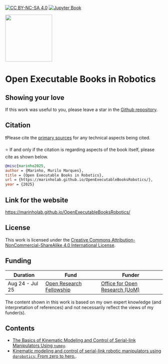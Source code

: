 [![CC BY-NC-SA 4.0][cc-by-nc-sa-image]][cc-by-nc-sa] [![Jupyter Book](https://github.com/MarinhoLab/OpenExecutableBooksRobotics/actions/workflows/notebook_to_html.yml/badge.svg)](https://github.com/MarinhoLab/OpenExecutableBooksRobotics/actions/workflows/notebook_to_html.yml) 

<img src="https://github.com/user-attachments/assets/5442ab11-8a93-473d-a011-5aab2814562b" width="150" class="only-dark"> 

# Open Executable Books in Robotics

## Showing your love

If this work was useful to you, please leave a star in the [Github repository](https://github.com/MarinhoLab/OpenExecutableBooksRobotics).

## Citation

❗Please cite the [primary sources](https://en.wikipedia.org/wiki/Primary_source) for any technical aspects being cited.

⭐ If and only if the citation is regarding aspects of the book itself, please cite as shown below.

```bibtex
@misc{marinho2025,
author = {Marinho, Murilo Marques},
title = {Open Executable Books in Robotics},
url = {https://marinholab.github.io/OpenExecutableBooksRobotics/},
year = {2025}
```

## Link for the website

https://marinholab.github.io/OpenExecutableBooksRobotics/

## License 

This work is licensed under the
[Creative Commons Attribution-NonCommercial-ShareAlike 4.0 International License][cc-by-nc-sa].

## Funding

| Duration        | Fund                                                                            | Funder                                                                      |
|-----------------|---------------------------------------------------------------------------------|-----------------------------------------------------------------------------|
| Aug 24 - Jul 25 | [Open Research Fellowship](https://manchester-uk.libanswers.com/OOR/faq/279379) | [Office for Open Research (UoM)](https://www.openresearch.manchester.ac.uk) |

The content shown in this work is based on my own expert knowledge (and interpretation of references) and not necessarily reflect the views of my funder(s). 

## Contents

- [The Basics of Kinematic Modeling and Control of Serial-link Manipulators Using `numpy`](basic_lessons/README.md).            
- [Kinematic modeling and control of serial-link robotic manipulators using `dqrobotics`: From zero to hero.](dqrobotics/README.md).



[cc-by-nc-sa]: http://creativecommons.org/licenses/by-nc-sa/4.0/
[cc-by-nc-sa-image]: https://licensebuttons.net/l/by-nc-sa/4.0/88x31.png
